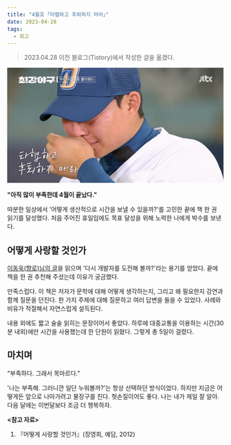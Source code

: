 ```yaml
---
title: "4월호 ｢타협하고 후퇴하지 마라｣"
date: 2023-04-28
tags:
  - 회고
---
```


> 2023.04.28 이전 블로그(Tistory)에서 작성한 글을 옮겼다.

![타협하고 후퇴하지 마라 <출처: 최강야구>](./a-clean-sweep.png)

**"아직 많이 부족한데 4월이 끝났다."**

따분한 일상에서 '어떻게 생산적으로 시간을 보낼 수 있을까?'를 고민한 끝에 책 한 권 읽기를 달성했다.
처음 주어진 휴일임에도 목표 달성을 위해 노력한 나에게 박수를 보낸다.

## 어떻게 사랑할 것인가

[이동욱(향로)님의 글](https://jojoldu.tistory.com/661)을 읽으며 '다시 개발자를 도전해 볼까?'라는 용기를 얻었다. 끝에 책을 한 권 추천해 주셨는데 이유가 궁금했다.

만족스럽다. 이 책은 저자가 문학에 대해 어떻게 생각하는지, 그리고 왜 필요한지 강연과 함께 질문을 던진다. 한 가지 주제에 대해 질문하고 여러 답변을 들을 수 있었다.
사례와 비유가 적절해서 자연스럽게 설득된다.

내용 외에도 짧고 술술 읽히는 문장이어서 좋았다. 하루에 대중교통을 이용하는 시간(30분 내외)에만 시간을 사용했는데 한 단원이 읽혔다. 그렇게 총 5일이 걸렸다.

## 마치며

"부족하다. 그래서 목마르다."

'나는 부족해. 그러니깐 일단 누워볼까?'는 항상 선택하던 방식이었다. 하지만 지금은 어떻게든 앞으로 나아가려고 물장구를 친다. 헛손질이어도 좋다.
나는 내가 제일 잘 알아. 다음 달에는 이번달보다 조금 더 행복하자.

**<참고 자료>**

1. 『어떻게 사랑할 것인가』(장영희, 예담, 2012)
